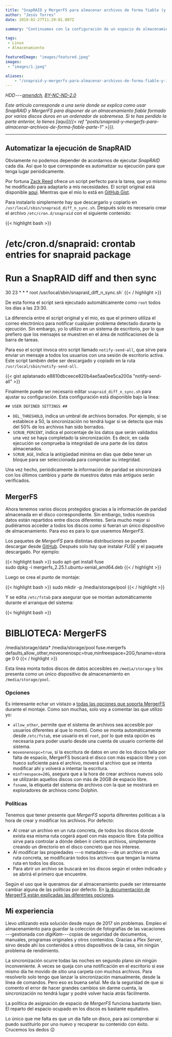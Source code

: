 ```yaml
---
title: "SnapRAID y MergerFS para almacenar archivos de forma fiable (y II)"
author: "Jesús Torres"
date: 2019-02-27T11:29:01.097Z

summary: "Continuamos con la configuración de un espacio de almacenamiento fiable, automatizando la ejecución de SnapRAID en momentos concretos del día y configurando MergerFS para combinar varios discos en uno solo."

tags:
 - Linux
 - Almacenamiento

featuredImage: "images/featured.jpeg" 
images:
 - "images/1.jpeg" 

aliases:
    - "/snapraid-y-mergerfs-para-almacenar-archivos-de-forma-fiable-y-ii-11afbb19d23f"
---
```


_HDD --- [amendch](https://www.flickr.com/photos/39244466@N02/5427739593/in/photolist-9gCzT8-4UVUNJ-71Mb5R-91d5pX-oMFTx2-oMFQjD-5gDHxc-4oTnmH-bqrKL-6437bG-d3uXp7-9LgqFA-8bJz7i-3imxtM-ERbLe-7nGAFG-5gDHup-4oTnXc-9LgmKu-75fHu-qkKNAp-oWpoqT-pLwxeF-3KCpZN-9LgmbA-emkmar-9wLNNj-yoKes9-9Lgo3b-6j1N5L-xxhYh-ERcmU-9Lgrcw-dmA143-2DJQw-foCdqf-5wWien-9wHQvp-c9yGns-5TQgX3-2zEFt-VXYVdD-5SCmBK-6ViFwn-uHRq7-5TQoVw-s2QEx-uHRAy-VGJxwS-DCBbHY), [BY-NC-ND-2.0](https://creativecommons.org/licenses/by-nc-nd/2.0/)_

_Este artículo corresponde a una serie donde se explica como usar SnapRAID y MergerFS para disponer de un almacenamiento fiable formado por varios discos duros en un ordenador de sobremesa.
Si te has perdido la parte anterior, la tienes [aquí]({{< ref "posts/snapraid-y-mergerfs-para-almacenar-archivos-de-forma-fiable-parte-1" >}})._

____

## Automatizar la ejecución de SnapRAID

Obviamente no podemos depender de acordarnos de ejecutar _SnapRAID_ cada día.
Así que lo que corresponde es automatizar su ejecución para que tenga lugar periódicamente.

Por fortuna [Zack Reed](http://zackreed.me) ofrece un script perfecto para la tarea, que yo mismo he modificado para adaptarlo a mis necesidades.
El script original está disponible [aquí](https://zackreed.me/updated-snapraid-sync-script/).
Mientras que el mio lo está en [GitHub Gist](https://gist.github.com/aplatanado/1ca6f96580be6e21957f877cfa3d5125).

Para instalarlo simplemente hay que descargarlo y copiarlo en `/usr/local/sbin/snapraid_diff_n_sync.sh`.
Después solo es necesario crear el archivo `/etc/cron.d/snapraid` con el siguiente contenido:

{{< highlight bash >}}
# /etc/cron.d/snapraid: crontab entries for snapraid package
# Run a SnapRAID diff and then sync  
30 23   * * *   root  /usr/local/sbin/snapraid_diff_n_sync.sh`
{{< / highlight >}}

De esta forma el script será ejecutado automáticamente como `root` todos los días a las 23:30.

La diferencia entre el script original y el mio, es que el primero utiliza el correo electrónico para notificar cualquier problema detectado durante la ejecución.
Sin embargo, yo lo utilizo en un sistema de escritorio, por lo que prefiero que los mensajes se muestren en el área de notificaciones de la barra de tareas.

Para eso el script invoca otro script llamado `notify-send-all`, que sirve para enviar un mensaje a todos los usuarios con una sesión de escritorio activa.
Este script también debe ser descargado y copiado en la ruta `/usr/local/sbin/notify-send-all`.

{{< gist aplatanado e8810dbceece820b4ae5aa0ee5ca200a "notify-send-all" >}}

Finalmente puede ser necesario editar `snapraid_diff_n_sync.sh` para ajustar su configuración.
Esta configuración está disponible bajo la línea:

```
## USER DEFINED SETTINGS ##
```

* `DEL_THRESHOLD`, indica un umbral de archivos borrados.
Por ejemplo, si se establece a 50, la sincronización no tendrá lugar si se detecta que más del 50% de los archivos han sido borrados.
* `SCRUB_PERCENT`, indica el porcentaje de los datos que serán validados una vez se haya completado la sincronización.
Es decir, en cada ejecución se comprueba la integridad de una parte de los datos almacenados.
* `SCRUB_AGE`, indica la antigüedad mínima en días que debe tener un bloque para ser seleccionada para comprobar su integridad.

Una vez hecho, periódicamente la información de paridad se sincronizará con los últimos cambios y parte de nuestros datos más antiguos serán verificados.

## MergerFS

Ahora tenemos varios discos protegidos gracias a la información de paridad almacenada en el disco correspondiente.
Sin embargo, todos nuestros datos están repartidos entre discos diferentes.
Sería mucho mejor si pudiéramos acceder a todos los discos como si fueran un único dispositivo de almacenamiento.
Para eso es para lo que usaremos _MergerFS_.

Los paquetes de _MergerFS_ para distintas distribuciones se pueden descargar desde [GitHub](https://github.com/trapexit/mergerfs/releases).
Después solo hay que instalar _FUSE_ y el paquete descargado.
Por ejemplo:

{{< highlight bash >}}
sudo apt-get install fuse  
sudo dpkg -i mergerfs_2.25.1.ubuntu-xenial_amd64.deb
{{< / highlight >}}

Luego se crea el punto de montaje:

{{< highlight bash >}}
sudo mkdir -p /media/storage/pool
{{< / highlight >}}

Y se edita `/etc/fstab` para asegurar que se montan automáticamente durante el arranque del sistema:

{{< highlight bash >}}
# BIBLIOTECA: MergerFS  
/media/storage/data* /media/storage/pool fuse.mergerfs defaults,allow_other,moveonenospc=true,minfreespace=20G,fsname=storage 0 0
{{< / highlight >}}

Esta línea monta todos discos de datos accesibles en `/media/storage` y los presenta como un único dispositivo de almacenamiento en `/media/storage/pool`.

### Opciones

Es interesante echar un vistazo a [todas las opciones que soporta MergerFS](https://github.com/trapexit/mergerfs#options) durante el montaje.
Como son muchas, solo voy a comentar las que utilizo yo:

* `allow_other`, permite que el sistema de archivos sea accesible por usuarios diferentes al que lo montó.
Como se monta automáticamente desde `/etc/fstab`, ese usuario es el `root`, por lo que esta opción es necesaria para poder usarlo desde una cuenta de usuario corriente del sistema.
* `moveonenospc=true`, si la escritura de datos en uno de los discos falla por falta de espacio, MergerFS buscará el disco con más espacio libre y con hueco suficiente para el archivo, moverá el archivo que se intenta modificar ahí y volverá a intentar la escritura.
* `minfreespace=20G`, asegura que a la hora de crear archivos nuevos solo se utilizarán aquellos discos con más de 20GB de espacio libre.
* `fsname`, la etiqueta del sistema de archivos con la que se mostrará en exploradores de archivos como Dolphin.

### Políticas

Tenemos que tener presente que _MergerFS_ soporta diferentes políticas a la hora de crear y modificar los archivos.
Por defecto:

*   Al crear un archivo en un ruta concreta, de todos los discos donde exista esa misma ruta cogerá aquel con más espacio libre.
Esta política sirve para controlar a dónde deben ir ciertos archivos, simplemente creando un directorio en el disco concreto que nos interese.
*   Al modificar las propiedades ---o metadatos--- de un archivo en una ruta concreta, se modificarán todos los archivos que tengan la misma ruta en todos los discos.
*   Para abrir un archivo se buscará en los discos según el orden indicado y se abrirá el primero que encuentre.

Según el uso que le queramos dar al almacenamiento puede ser interesante cambiar alguna de las políticas por defecto.
En [la documentación de MergerFS están explicadas las diferentes opciones](https://github.com/trapexit/mergerfs#functions--policies--categories).

## Mi experiencia

Llevo utilizando esta solución desde mayo de 2017 sin problemas.
Empleo el almacenamiento para guardar la colección de fotografías de las vacaciones ---gestionada con _digiKam_--- copias de seguridad de documentos, manuales, programas originales y otros contenidos.
Gracias a _Plex Server_, sirvo desde ahí los contenidos a otros dispositivos de la casa, sin ningún problema de rendimiento.

La sincronización ocurre todas las noches en segundo plano sin ningún inconveniente.
A veces se queja con una notificación en el escritorio si ese mismo día he movido de sitio una carpeta con muchos archivos.
Para resolverlo solo tengo que lanzar la sincronización manualmente, desde la línea de comandos.
Pero eso es buena señal.
Me da la seguridad de que si comento el error de hacer grandes cambios sin darme cuenta, la sincronización no tendrá lugar y podré volver hacia atrás fácilmente.

La política de asignación de espacio de _MergerFS_ funciona bastante bien.
El reparto del espacio ocupado en los discos es bastante equitativo.

Lo único que me falta es que un día falle un disco, para así comprobar si puedo sustituirlo por uno nuevo y recuperar su contenido con éxito.
Crucemos los dedos :wink:
